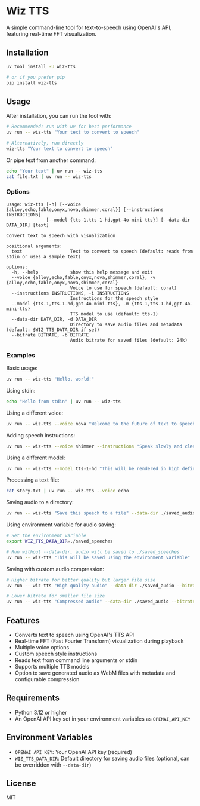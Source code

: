 # Wiz TTS

A simple command-line tool for text-to-speech using OpenAI's API, featuring real-time FFT visualization.

## Installation

```bash
uv tool install -U wiz-tts

# or if you prefer pip
pip install wiz-tts
```

## Usage

After installation, you can run the tool with:

```bash
# Recommended: run with uv for best performance
uv run -- wiz-tts "Your text to convert to speech"

# Alternatively, run directly
wiz-tts "Your text to convert to speech"
```

Or pipe text from another command:

```bash
echo "Your text" | uv run -- wiz-tts
cat file.txt | uv run -- wiz-tts
```

### Options

```
usage: wiz-tts [-h] [--voice {alloy,echo,fable,onyx,nova,shimmer,coral}] [--instructions INSTRUCTIONS] 
               [--model {tts-1,tts-1-hd,gpt-4o-mini-tts}] [--data-dir DATA_DIR] [text]

Convert text to speech with visualization

positional arguments:
  text                  Text to convert to speech (default: reads from stdin or uses a sample text)

options:
  -h, --help            show this help message and exit
  --voice {alloy,echo,fable,onyx,nova,shimmer,coral}, -v {alloy,echo,fable,onyx,nova,shimmer,coral}
                        Voice to use for speech (default: coral)
  --instructions INSTRUCTIONS, -i INSTRUCTIONS
                        Instructions for the speech style
  --model {tts-1,tts-1-hd,gpt-4o-mini-tts}, -m {tts-1,tts-1-hd,gpt-4o-mini-tts}
                        TTS model to use (default: tts-1)
  --data-dir DATA_DIR, -d DATA_DIR
                        Directory to save audio files and metadata (default: $WIZ_TTS_DATA_DIR if set)
  --bitrate BITRATE, -b BITRATE
                        Audio bitrate for saved files (default: 24k)
```

### Examples

Basic usage:
```bash
uv run -- wiz-tts "Hello, world!"
```

Using stdin:
```bash
echo "Hello from stdin" | uv run -- wiz-tts
```

Using a different voice:
```bash
uv run -- wiz-tts --voice nova "Welcome to the future of text to speech!"
```

Adding speech instructions:
```bash
uv run -- wiz-tts --voice shimmer --instructions "Speak slowly and clearly" "This is important information."
```

Using a different model:
```bash
uv run -- wiz-tts --model tts-1-hd "This will be rendered in high definition."
```

Processing a text file:
```bash
cat story.txt | uv run -- wiz-tts --voice echo
```

Saving audio to a directory:
```bash
uv run -- wiz-tts "Save this speech to a file" --data-dir ./saved_audio
```

Using environment variable for audio saving:
```bash
# Set the environment variable
export WIZ_TTS_DATA_DIR=./saved_speeches

# Run without --data-dir, audio will be saved to ./saved_speeches
uv run -- wiz-tts "This will be saved using the environment variable"
```

Saving with custom audio compression:
```bash
# Higher bitrate for better quality but larger file size
uv run -- wiz-tts "High quality audio" --data-dir ./saved_audio --bitrate 64k

# Lower bitrate for smaller file size
uv run -- wiz-tts "Compressed audio" --data-dir ./saved_audio --bitrate 16k
```

## Features

- Converts text to speech using OpenAI's TTS API
- Real-time FFT (Fast Fourier Transform) visualization during playback
- Multiple voice options
- Custom speech style instructions
- Reads text from command line arguments or stdin
- Supports multiple TTS models
- Option to save generated audio as WebM files with metadata and configurable compression

## Requirements

- Python 3.12 or higher
- An OpenAI API key set in your environment variables as `OPENAI_API_KEY`

## Environment Variables

- `OPENAI_API_KEY`: Your OpenAI API key (required)
- `WIZ_TTS_DATA_DIR`: Default directory for saving audio files (optional, can be overridden with `--data-dir`)

## License

MIT
